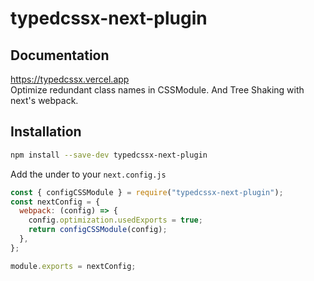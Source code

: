 # typedcssx-next-plugin

## Documentation

https://typedcssx.vercel.app  
Optimize redundant class names in CSSModule. And Tree Shaking with next's webpack.

## Installation

```sh
npm install --save-dev typedcssx-next-plugin
```

Add the under to your `next.config.js`

```js
const { configCSSModule } = require("typedcssx-next-plugin");
const nextConfig = {
  webpack: (config) => {
    config.optimization.usedExports = true;
    return configCSSModule(config);
  },
};

module.exports = nextConfig;
```
